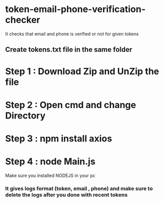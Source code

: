 # token-email-phone-verification-checker
It checks that email and phone is verified or not for given tokens
## Create tokens.txt file in the same folder

# Step 1 : Download Zip and UnZip the file
# Step 2 : Open cmd and change Directory
# Step 3 : npm install axios
# Step 4 : node Main.js

Make sure you installed NODEJS in your pc
### It gives logs format (token, email , phone) and make sure to delete the logs after you done with recent tokens
